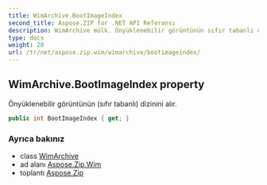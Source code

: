 ```yaml
---
title: WimArchive.BootImageIndex
second_title: Aspose.ZIP for .NET API Referansı
description: WimArchive mülk. Önyüklenebilir görüntünün sıfır tabanlı dizinini alır.
type: docs
weight: 20
url: /tr/net/aspose.zip.wim/wimarchive/bootimageindex/
---
```

## WimArchive.BootImageIndex property

Önyüklenebilir görüntünün (sıfır tabanlı) dizinini alır.

```csharp
public int BootImageIndex { get; }
```

### Ayrıca bakınız

* class [WimArchive](../)
* ad alanı [Aspose.Zip.Wim](../../wimarchive/)
* toplantı [Aspose.Zip](../../../)


